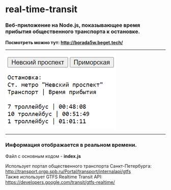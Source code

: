# real-time-transit
### Веб-приложение на Node.js, показывающее время прибытия общественного транспорта к остановке.
**Посмотреть можно тут: http://borada5w.beget.tech/**   
***
![Скриншот работы скрипта](/screenshot.png "Скриншот работы скрипта")
***
### Информация отображается в реальном времени.

Файл с основным кодом - **index.js**

Использует портал общественного транспорта Санкт-Петербурга:   
http://transport.orgp.spb.ru/Portal/transport/internalapi/gtfs   
Также использует GTFS Realtime Transit API:   
https://developers.google.com/transit/gtfs-realtime/
